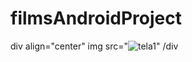 # filmsAndroidProject

div align="center"
  img src="![tela1](https://user-images.githubusercontent.com/79876042/140573094-f84fb4cf-43eb-4b3a-9b9a-637632aa5855.png)"
/div
